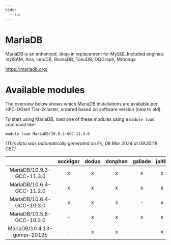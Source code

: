 ```yaml
---
hide:
  - toc
---
```


MariaDB
=======


MariaDB is an enhanced, drop-in replacement for MySQL.Included engines: myISAM, Aria, InnoDB, RocksDB, TokuDB, OQGraph, Mroonga.

https://mariadb.org/
# Available modules


The overview below shows which MariaDB installations are available per HPC-UGent Tier-2cluster, ordered based on software version (new to old).

To start using MariaDB, load one of these modules using a `module load` command like:

```shell
module load MariaDB/10.9.3-GCC-11.3.0
```

*(This data was automatically generated on Fri, 08 Mar 2024 at 09:35:19 CET)*  

| |accelgor|doduo|donphan|gallade|joltik|skitty|
| :---: | :---: | :---: | :---: | :---: | :---: | :---: |
|MariaDB/10.9.3-GCC-11.3.0|x|x|x|x|x|x|
|MariaDB/10.6.4-GCC-11.2.0|x|x|x|x|x|x|
|MariaDB/10.6.4-GCC-10.3.0|x|x|x|-|x|x|
|MariaDB/10.5.8-GCC-10.2.0|-|x|x|x|x|x|
|MariaDB/10.4.13-gompi-2019b|-|x|x|-|x|x|
